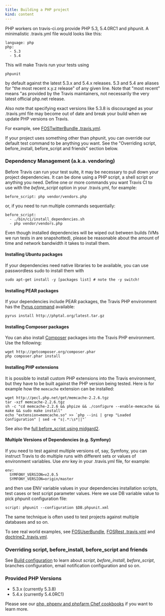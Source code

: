 ```yaml
---
title: Building a PHP project
kind: content
---
```


PHP workers on travis-ci.org provide PHP 5.3, 5.4.0RC1 and phpunit. A minimalistic .travis.yml file would looks like this:

    language: php
    php:
      - 5.3
      - 5.4

This will make Travis run your tests using

    phpunit

by default against the latest 5.3.x and 5.4.x releases. 5.3 and 5.4 are aliases for "the most recent x.y.z release" of any given line. Note that "most recent" means
"as provided by the Travis maintainers, not necessarily the very latest official php.net release.

Also note that specifying exact versions like 5.3.8 is discouraged as your .travis.yml file may become out of date and break your build when we update
PHP versions on Travis.

For example, see [FOSTwitterBundle .travis.yml](https://github.com/FriendsOfSymfony/FOSTwitterBundle/blob/master/.travis.yml).


If your project uses something other than phpunit, you can override our default test command to be anything you want. See the
"Overriding script, before_install, before_script and friends" section below.


### Dependency Management (a.k.a. vendoring)

Before Travis can run your test suite, it may be necessary to pull down your project dependencies. It can be done using a PHP
script, a shell script or anything you need. Define one or more commands you want Travis CI to use with the *before_script* option
in your .travis.yml, for example:

    before_script: php vendor/vendors.php

or, if you need to run multiple commands sequentially:

    before_script:
      - ./bin/ci/install_dependencies.sh
      - php vendor/vendors.php

Even though installed dependencies will be wiped out between builds (VMs we run tests in are snapshotted), please be reasonable about the amount of time and network bandwidth it takes to install them.

#### Installing Ubuntu packages

If your dependencies need native libraries to be available, you can use passwordless sudo to install them with

    sudo apt-get install -y [packages list] # note the -y switch!

#### Installing PEAR packages

If your dependencies include PEAR packages, the Travis PHP environment has the [Pyrus command](http://pear2.php.net/) available:

    pyrus install http://phptal.org/latest.tar.gz

#### Installing Composer packages

You can also install [Composer](http://packagist.org/) packages into the Travis PHP environment. Use the following:

    wget http://getcomposer.org/composer.phar 
    php composer.phar install

#### Installing PHP extensions

It is possible to install custom PHP extensions into the Travis environment, but they have to be built against the PHP version being tested. Here is for example how the `memcache` extension can be installed:

    wget http://pecl.php.net/get/memcache-2.2.6.tgz
    tar -xzf memcache-2.2.6.tgz
    sh -c "cd memcache-2.2.6 && phpize && ./configure --enable-memcache && make && sudo make install"
    echo "extension=memcache.so" >> `php --ini | grep "Loaded Configuration" | sed -e "s|.*:\s*||"`

See also the [full before_script using midgard2](https://github.com/bergie/midgardmvc_core/blob/master/tests/travis_midgard.sh).

#### Multiple Versions of Dependencies (e.g. Symfony)

If you need to test against multiple versions of, say, Symfony, you can instruct Travis to do multiple runs with different sets or values of
environment variables. Use *env* key in your .travis.yml file, for example:

    env:
      SYMFONY_VERSION=v2.0.5
      SYMFONY_VERSION=origin/master

and then use ENV variable values in your dependencies installation scripts, test cases or test script parameter values. Here we use
DB variable value to pick phpunit configuration file:

    script: phpunit --configuration $DB.phpunit.xml

The same technique is often used to test projects against multiple databases and so on.

To see real world examples, see [FOSUserBundle](https://github.com/FriendsOfSymfony/FOSUserBundle/blob/master/.travis.yml), [FOSRest .travis.yml](https://github.com/FriendsOfSymfony/FOSRest/blob/master/.travis.yml)
and [doctrine2 .travis.yml](https://github.com/pborreli/doctrine2/blob/master/.travis.yml).



### Overriding script, before_install, before_script and friends

See <a href="/docs/user/build-configuration/">Build configuration</a> to learn about *script*, *before_install*, *before_script*, branches configuration, email notification
configuration and so on.



### Provided PHP Versions

 * 5.3.x (currently 5.3.8)
 * 5.4.x (currently 5.4.0RC1)

Please see our [php, phpenv and phpfarm Chef cookbooks](https://github.com/travis-ci/travis-cookbooks/tree/master/vagrant_base) if you want to learn more.
